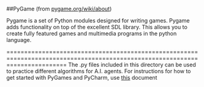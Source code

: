##PyGame
(from [pygame.org/wiki/about](http://www.pygame.org/wiki/about))   

Pygame is a set of Python modules designed for writing games. Pygame adds functionality on top of the excellent SDL library. 
This allows you to create fully featured games and multimedia programs in the python language. 

=============================================================================================================================
The .py files included in this directory can be used to practice different algorithms for A.I. agents. For instructions for how to get started with PyGames and PyCharm, use [this](https://github.com/sai-byui/resources/blob/master/pygame-files/Python-links.md) document
